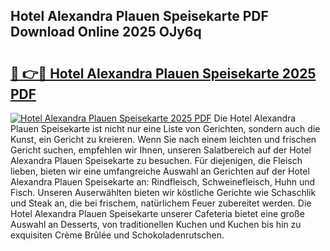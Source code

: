 ## Hotel Alexandra Plauen Speisekarte PDF Download Online 2025 OJy6q

# <h2><a href="http://gccg0m.nevu.top/?p=Hotel+Alexandra+Plauen+Speisekarte">🔗 👉🔴 Hotel Alexandra Plauen Speisekarte 2025 PDF</a></h2>

[![Hotel Alexandra Plauen Speisekarte 2025 PDF](https://i.imgur.com/dBaPXMq.png)](http://gccg0m.nevu.top/?p=Hotel+Alexandra+Plauen+Speisekarte)
Die Hotel Alexandra Plauen Speisekarte ist nicht nur eine Liste von Gerichten, sondern auch die Kunst, ein Gericht zu kreieren. Wenn Sie nach einem leichten und frischen Gericht suchen, empfehlen wir Ihnen, unseren Salatbereich auf der Hotel Alexandra Plauen Speisekarte zu besuchen. Für diejenigen, die Fleisch lieben, bieten wir eine umfangreiche Auswahl an Gerichten auf der Hotel Alexandra Plauen Speisekarte an: Rindfleisch, Schweinefleisch, Huhn und Fisch. Unseren Auserwählten bieten wir köstliche Gerichte wie Schaschlik und Steak an, die bei frischem, natürlichem Feuer zubereitet werden. Die Hotel Alexandra Plauen Speisekarte unserer Cafeteria bietet eine große Auswahl an Desserts, von traditionellen Kuchen und Kuchen bis hin zu exquisiten Crème Brûlée und Schokoladenrutschen.
